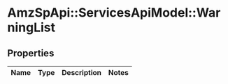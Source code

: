 # AmzSpApi::ServicesApiModel::WarningList

## Properties
Name | Type | Description | Notes
------------ | ------------- | ------------- | -------------


